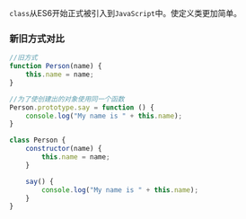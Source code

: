 `class`从ES6开始正式被引入到`JavaScript`中。使定义类更加简单。

### 新旧方式对比
```js
//旧方式
function Person(name) {
    this.name = name;
}

//为了使创建出的对象使用同一个函数
Person.prototype.say = function () {
    console.log("My name is " + this.name);
}

class Person {
    constructor(name) {
        this.name = name;
    }

    say() {
        console.log("My name is " + this.name);
    }
}

```